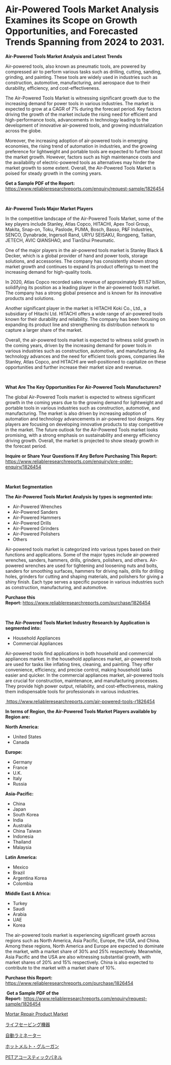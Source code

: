 <p><h1>Air-Powered Tools Market Analysis Examines its Scope on Growth Opportunities, and Forecasted Trends Spanning from 2024 to 2031.</h1></p><p><strong>Air-Powered Tools Market Analysis and Latest Trends</strong></p>
<p><p>Air-powered tools, also known as pneumatic tools, are powered by compressed air to perform various tasks such as drilling, cutting, sanding, grinding, and painting. These tools are widely used in industries such as construction, automotive, manufacturing, and aerospace due to their durability, efficiency, and cost-effectiveness.</p><p>The Air-Powered Tools Market is witnessing significant growth due to the increasing demand for power tools in various industries. The market is expected to grow at a CAGR of 7% during the forecast period. Key factors driving the growth of the market include the rising need for efficient and high-performance tools, advancements in technology leading to the development of innovative air-powered tools, and growing industrialization across the globe.</p><p>Moreover, the increasing adoption of air-powered tools in emerging economies, the rising trend of automation in industries, and the growing preference for lightweight and portable tools are expected to further boost the market growth. However, factors such as high maintenance costs and the availability of electric-powered tools as alternatives may hinder the market growth to some extent. Overall, the Air-Powered Tools Market is poised for steady growth in the coming years.</p></p>
<p><strong>Get a Sample PDF of the Report:&nbsp;</strong> <a href="https://www.reliableresearchreports.com/enquiry/request-sample/1826454">https://www.reliableresearchreports.com/enquiry/request-sample/1826454</a></p>
<p>&nbsp;</p>
<p><strong>Air-Powered Tools Major Market Players</strong></p>
<p><p>In the competitive landscape of the Air-Powered Tools Market, some of the key players include Stanley, Atlas Copco, HITACHI, Apex Tool Group, Makita, Snap-on, Toku, Paslode, PUMA, Bosch, Basso, P&F Industries, SENCO, Dynabrade, Ingersoll Rand, URYU SEISAKU, Rongpeng, Taitian, JETECH, AVIC QIANSHAO, and TianShui Pneumatic. </p><p>One of the major players in the air-powered tools market is Stanley Black & Decker, which is a global provider of hand and power tools, storage solutions, and accessories. The company has consistently shown strong market growth and continues to expand its product offerings to meet the increasing demand for high-quality tools.</p><p>In 2020, Atlas Copco recorded sales revenue of approximately $11.57 billion, solidifying its position as a leading player in the air-powered tools market. The company has a strong global presence and is known for its innovative products and solutions.</p><p>Another significant player in the market is HITACHI Koki Co., Ltd., a subsidiary of Hitachi Ltd. HITACHI offers a wide range of air-powered tools known for their durability and reliability. The company has been focusing on expanding its product line and strengthening its distribution network to capture a larger share of the market.</p><p>Overall, the air-powered tools market is expected to witness solid growth in the coming years, driven by the increasing demand for power tools in various industries such as construction, automotive, and manufacturing. As technology advances and the need for efficient tools grows, companies like Stanley, Atlas Copco, and HITACHI are well-positioned to capitalize on these opportunities and further increase their market size and revenue.</p></p>
<p>&nbsp;</p>
<p><strong>What Are The Key Opportunities For Air-Powered Tools Manufacturers?</strong></p>
<p><p>The global Air-Powered Tools market is expected to witness significant growth in the coming years due to the growing demand for lightweight and portable tools in various industries such as construction, automotive, and manufacturing. The market is also driven by increasing adoption of automation and technology advancements in air-powered tool designs. Key players are focusing on developing innovative products to stay competitive in the market. The future outlook for the Air-Powered Tools market looks promising, with a strong emphasis on sustainability and energy efficiency driving growth. Overall, the market is projected to show steady growth in the forecast period.</p></p>
<p><strong>Inquire or Share Your Questions If Any Before Purchasing This Report:</strong> <a href="https://www.reliableresearchreports.com/enquiry/pre-order-enquiry/1826454">https://www.reliableresearchreports.com/enquiry/pre-order-enquiry/1826454</a></p>
<p>&nbsp;</p>
<p><strong>Market Segmentation</strong></p>
<p><strong>The Air-Powered Tools Market Analysis by types is segmented into:</strong></p>
<p><ul><li>Air-Powered Wrenches</li><li>Air-Powered Sanders</li><li>Air-Powered Hammers</li><li>Air-Powered Drills</li><li>Air-Powered Grinders</li><li>Air-Powered Polishers</li><li>Others</li></ul></p>
<p><p>Air-powered tools market is categorized into various types based on their functions and applications. Some of the major types include air-powered wrenches, sanders, hammers, drills, grinders, polishers, and others. Air-powered wrenches are used for tightening and loosening nuts and bolts, sanders for smoothing surfaces, hammers for driving nails, drills for drilling holes, grinders for cutting and shaping materials, and polishers for giving a shiny finish. Each type serves a specific purpose in various industries such as construction, manufacturing, and automotive.</p></p>
<p><strong>Purchase this Report:&nbsp;</strong><a href="https://www.reliableresearchreports.com/purchase/1826454">https://www.reliableresearchreports.com/purchase/1826454</a></p>
<p>&nbsp;</p>
<p><strong>The Air-Powered Tools Market Industry Research by Application is segmented into:</strong></p>
<p><ul><li>Household Appliances</li><li>Commercial Appliances</li></ul></p>
<p><p>Air-powered tools find applications in both household and commercial appliances market. In the household appliances market, air-powered tools are used for tasks like inflating tires, cleaning, and painting. They offer convenience, efficiency, and precise control, making household tasks easier and quicker. In the commercial appliances market, air-powered tools are crucial for construction, maintenance, and manufacturing processes. They provide high power output, reliability, and cost-effectiveness, making them indispensable tools for professionals in various industries.</p></p>
<p><a href="https://www.reliableresearchreports.com/air-powered-tools-r1826454">&nbsp;https://www.reliableresearchreports.com/air-powered-tools-r1826454</a></p>
<p><strong>In terms of Region, the Air-Powered Tools Market Players available by Region are:</strong></p>
<p>
    <p> <strong> North America: </strong>
        <ul>
            <li>United States</li>
            <li>Canada</li>
        </ul>
        </p> 
    <p> <strong> Europe: </strong>
        <ul>
            <li>Germany</li>
            <li>France</li>
            <li>U.K.</li>
            <li>Italy</li>
            <li>Russia</li>
        </ul>
        </p> 
    <p> <strong> Asia-Pacific: </strong>
        <ul>
            <li>China</li>
            <li>Japan</li>
            <li>South Korea</li>
            <li>India</li>
            <li>Australia</li>
            <li>China Taiwan</li>
            <li>Indonesia</li>
            <li>Thailand</li>
            <li>Malaysia</li>
        </ul>
        </p> 
    <p> <strong> Latin America: </strong>
        <ul>
            <li>Mexico</li>
            <li>Brazil</li>
            <li>Argentina Korea</li>
            <li>Colombia</li>
        </ul>
        </p> 
    <p> <strong> Middle East & Africa: </strong>
        <ul>
            <li>Turkey</li>
            <li>Saudi</li>
            <li>Arabia</li>
            <li>UAE</li>
            <li>Korea</li>
        </ul>
    </p>
    </p>
<p><p>The air-powered tools market is experiencing significant growth across regions such as North America, Asia Pacific, Europe, the USA, and China. Among these regions, North America and Europe are expected to dominate the market, with a market share of 30% and 25% respectively. Meanwhile, Asia Pacific and the USA are also witnessing substantial growth, with market shares of 20% and 15% respectively. China is also expected to contribute to the market with a market share of 10%.</p></p>
<p><strong>Purchase this Report: </strong><a href="https://www.reliableresearchreports.com/purchase/1826454">https://www.reliableresearchreports.com/purchase/1826454</a></p>
<p>&nbsp;<strong>Get a Sample PDF of the Report:&nbsp;&nbsp;</strong><a href="https://www.reliableresearchreports.com/enquiry/request-sample/1826454">https://www.reliableresearchreports.com/enquiry/request-sample/1826454</a></p>
<p><strong></strong></p>
<p><p><a href="https://www.linkedin.com/pulse/mortar-repair-product-market-offers-provide-insightful-tqlpe?trackingId=FR4lhxDDrKQz0LqWBy9dug%3D%3D">Mortar Repair Product Market</a></p><p><a href="https://medium.com/@roxanenader1/%E6%95%91%E5%91%BD%E8%A3%85%E7%BD%AE%E5%B8%82%E5%A0%B4%E3%81%AE%E8%A6%8F%E6%A8%A1-%E5%B8%82%E5%A0%B4%E5%B1%95%E6%9C%9B%E3%81%A8%E5%B8%82%E5%A0%B4%E4%BA%88%E6%B8%AC-2024%E5%B9%B4%E3%81%8B%E3%82%892031%E5%B9%B4-edf5bf94effb">ライフセービング機器</a></p><p><a href="https://github.com/SantosDicki04/Market-Research-Report-List-1/blob/main/828254141798.md">自動ラミネーター</a></p><p><a href="https://github.com/alyle7648/Market-Research-Report-List-1/blob/main/795597941799.md">ホットメルト・グルーガン</a></p><p><a href="https://medium.com/@jewelardner5656/%E3%83%9A%E3%83%83%E3%83%88%E9%9F%B3%E9%9F%BF%E3%83%91%E3%83%8D%E3%83%AB%E3%81%AE%E5%B8%82%E5%A0%B4%E3%82%B7%E3%82%A7%E3%82%A2%E3%81%AE%E9%80%B2%E5%8C%96%E3%81%A8%E5%B8%82%E5%A0%B4%E6%88%90%E9%95%B7%E3%81%AE%E3%83%88%E3%83%AC%E3%83%B3%E3%83%89-2024%E5%B9%B4-2031%E5%B9%B4-941b41642edc">PETアコースティックパネル</a></p></p>